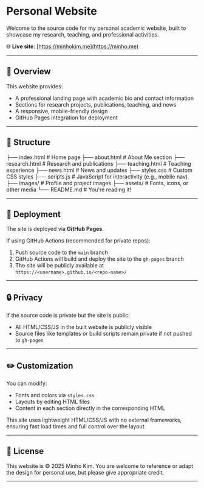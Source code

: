 # Personal Website
Welcome to the source code for my personal academic website, built to showcase my research, teaching, and professional activities.

🌐 **Live site**: [https://minhokim.me](https://minho.me)

---

## 🧾 Overview

This website provides:
- A professional landing page with academic bio and contact information
- Sections for research projects, publications, teaching, and news
- A responsive, mobile-friendly design
- GitHub Pages integration for deployment

---

## 📁 Structure
├── index.html # Home page
├── about.html # About Me section
├── research.html # Research and publications
├── teaching.html # Teaching experience
├── news.html # News and updates
├── styles.css # Custom CSS styles
├── scripts.js # JavaScript for interactivity (e.g., mobile nav)
├── images/ # Profile and project images
├── assets/ # Fonts, icons, or other media
└── README.md # You're reading it!


---

## 🚀 Deployment

The site is deployed via **GitHub Pages**.

If using GitHub Actions (recommended for private repos):

1. Push source code to the `main` branch
2. GitHub Actions will build and deploy the site to the `gh-pages` branch
3. The site will be publicly available at `https://<username>.github.io/<repo-name>/`

---

## 🔒 Privacy

If the source code is private but the site is public:
- All HTML/CSS/JS in the built website is publicly visible
- Source files like templates or build scripts remain private if not pushed to `gh-pages`

---

## ✏️ Customization

You can modify:
- Fonts and colors via `styles.css`
- Layouts by editing HTML files
- Content in each section directly in the corresponding HTML

This site uses lightweight HTML/CSS/JS with no external frameworks, ensuring fast load times and full control over the layout.

---

## 📄 License

This website is © 2025 Minho Kim. You are welcome to reference or adapt the design for personal use, but please give appropriate credit.

---
